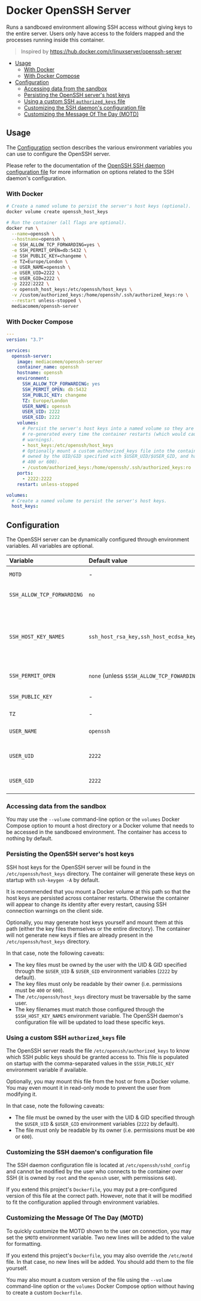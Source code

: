 # Docker OpenSSH Server

Runs a sandboxed environment allowing SSH access without giving keys to the
entire server. Users only have access to the folders mapped and the processes
running inside this container.

> Inspired by https://hub.docker.com/r/linuxserver/openssh-server

<!-- START doctoc generated TOC please keep comment here to allow auto update -->
<!-- DON'T EDIT THIS SECTION, INSTEAD RE-RUN doctoc TO UPDATE -->


- [Usage](#usage)
  - [With Docker](#with-docker)
  - [With Docker Compose](#with-docker-compose)
- [Configuration](#configuration)
  - [Accessing data from the sandbox](#accessing-data-from-the-sandbox)
  - [Persisting the OpenSSH server's host keys](#persisting-the-openssh-servers-host-keys)
  - [Using a custom SSH `authorized_keys` file](#using-a-custom-ssh-authorized_keys-file)
  - [Customizing the SSH daemon's configuration file](#customizing-the-ssh-daemons-configuration-file)
  - [Customizing the Message Of The Day (MOTD)](#customizing-the-message-of-the-day-motd)

<!-- END doctoc generated TOC please keep comment here to allow auto update -->



## Usage

The [Configuration](#configuration) section describes the various environment
variables you can use to configure the OpenSSH server.

Please refer to the documentation of the [OpenSSH SSH daemon configuration
file](https://www.freebsd.org/cgi/man.cgi?sshd_config%285%29) for more
information on options related to the SSH daemon's configuration.

### With Docker

```bash
# Create a named volume to persist the server's host keys (optional).
docker volume create openssh_host_keys

# Run the container (all flags are optional).
docker run \
  --name=openssh \
  --hostname=openssh \
  -e SSH_ALLOW_TCP_FORWARDING=yes \
  -e SSH_PERMIT_OPEN=db:5432 \
  -e SSH_PUBLIC_KEY=changeme \
  -e TZ=Europe/London \
  -e USER_NAME=openssh \
  -e USER_UID=2222 \
  -e USER_GID=2222 \
  -p 2222:2222 \
  -v openssh_host_keys:/etc/openssh/host_keys \
  -v /custom/authorized_keys:/home/openssh/.ssh/authorized_keys:ro \
  --restart unless-stopped \
  mediacomem/openssh-server
```

### With Docker Compose

```yml
---
version: "3.7"

services:
  openssh-server:
    image: mediacomem/openssh-server
    container_name: openssh
    hostname: openssh
    environment:
      SSH_ALLOW_TCP_FORWARDING: yes
      SSH_PERMIT_OPEN: db:5432
      SSH_PUBLIC_KEY: changeme
      TZ: Europe/London
      USER_NAME: openssh
      USER_UID: 2222
      USER_GID: 2222
    volumes:
      # Persist the server's host keys into a named volume so they are not
      # re-generated every time the container restarts (which would cause connection
      # warnings).
      - host_keys:/etc/openssh/host_keys
      # Optionally mount a custom authorized_keys file into the container (it must be
      # owned by the UID/GID specified with $USER_UID/$USER_GID, and have permissions
      # 400 or 600).
      - /custom/authorized_keys:/home/openssh/.ssh/authorized_keys:ro
    ports:
      - 2222:2222
    restart: unless-stopped

volumes:
  # Create a named volume to persist the server's host keys.
  host_keys:
```



## Configuration

The OpenSSH server can be dynamically configured through environment variables.
All variables are optional.

Variable                   | Default value                                              | Description
:------------------------- | :--------------------------------------------------------- | :---------------------------------------------------------------------------------------------------------------------------------------------------------------
`MOTD`                     | -                                                          | Optional one-line message of the day.
`SSH_ALLOW_TCP_FORWARDING` | `no`                                                       | `AllowTcpForwarding` SSH daemon config option.
`SSH_HOST_KEY_NAMES`       | `ssh_host_rsa_key,ssh_host_ecdsa_key,ssh_host_ed25519_key` | Comma-separated list of SSH host key files to read from the `/etc/openssh/host_keys` directory (configures a `HostKey` SSH daemon config option for each value).
`SSH_PERMIT_OPEN`          | `none` (unless `$SSH_ALLOW_TCP_FOWARDING` is set)          | `PermitOpen` SSH daemon config option.
`SSH_PUBLIC_KEY`           | -                                                          | Comma-separated list of SSH public keys to grant access to.
`TZ`                       | -                                                          | Container timezone.
`USER_NAME`                | `openssh`                                                  | Name of the user who can access the container.
`USER_UID`                 | `2222`                                                     | UID of the user who can access the container.
`USER_GID`                 | `2222`                                                     | GID of the group of the user who can access the container.

### Accessing data from the sandbox

You may use the `--volume` command-line option or the `volumes` Docker Compose
option to mount a host directory or a Docker volume that needs to be accessed in
the sandboxed environment. The container has access to nothing by default.

### Persisting the OpenSSH server's host keys

SSH host keys for the OpenSSH server will be found in the
`/etc/openssh/host_keys` directory. The container will generate these keys on
startup with `ssh-keygen -A` by default.

It is recommended that you mount a Docker volume at this path so that the host
keys are persisted across container restarts. Otherwise the container will
appear to change its identity after every restart, causing SSH connection
warnings on the client side.

Optionally, you may generate host keys yourself and mount them at this path
(either the key files themselves or the entire directory). The container will
not generate new keys if files are already present in the
`/etc/openssh/host_keys` directory.

In that case, note the following caveats:

* The key files must be owned by the user with the UID & GID specified through
  the `$USER_UID` & `$USER_GID` environment variables (`2222` by default).
* The key files must only be readable by their owner (i.e. permissions must be
  `400` or `600`).
* The `/etc/openssh/host_keys` directory must be traversable by the same user.
* The key filenames must match those configured through the
  `$SSH_HOST_KEY_NAMES` environment variable. The OpenSSH daemon's configuration
  file will be updated to load these specific keys.

### Using a custom SSH `authorized_keys` file

The OpenSSH server reads the file `/etc/openssh/authorized_keys` to know which
SSH public keys should be granted access to. This file is populated on startup
with the comma-separated values in the `$SSH_PUBLIC_KEY` environment variable if
available.

Optionally, you may mount this file from the host or from a Docker volume. You
may even mount it in read-only mode to prevent the user from modifying it.

In that case, note the following caveats:

* The file must be owned by the user with the UID & GID specified through
  the `$USER_UID` & `$USER_GID` environment variables (`2222` by default).
* The file must only be readable by its owner (i.e. permissions must be `400` or
  `600`).

### Customizing the SSH daemon's configuration file

The SSH daemon configuration file is located at `/etc/openssh/sshd_config` and
cannot be modified by the user who connects to the container over SSH (it is
owned by `root` and the `openssh` user, with permissions `640`).

If you extend this project's `Dockerfile`, you may put a pre-configured version
of this file at the correct path. However, note that it will be modified to fit
the configuration applied through environment variables.

### Customizing the Message Of The Day (MOTD)

To quickly customize the MOTD shown to the user on connection, you may set the
`$MOTD` environment variable. Two new lines will be added to the value for
formatting.

If you extend this project's `Dockerfile`, you may also override the `/etc/motd`
file. In that case, no new lines will be added. You should add them to the file
yourself.

You may also mount a custom version of the file using the `--volume`
command-line option or the `volumes` Docker Compose option without having to
create a custom `Dockerfile`.
